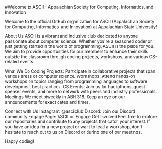 #Welcome to ASCII - Appalachian Society for Computing, Informatics, and Innovation

Welcome to the official GitHub organization for ASCII (Appalachian Society for Computing, Informatics, and Innovation) at Appalachian State University!

About Us
ASCII is a vibrant and inclusive club dedicated to anyone passionate about computer science. Whether you're a seasoned coder or just getting started in the world of programming, ASCII is the place for you. We aim to provide opportunities for our members to enhance their skills outside the classroom through coding projects, workshops, and various CS-related events.

What We Do
Coding Projects: Participate in collaborative projects that span various areas of computer science.
Workshops: Attend hands-on workshops on topics ranging from programming languages to software development best practices.
CS Events: Join us for hackathons, guest speaker events, and more to network with peers and industry professionals.
Meetings
We meet biweekly in ABH 318. Keep an eye on our announcements for exact dates and times.

Connect with Us
Instagram: @asciiclub
Discord: Join our Discord community
Engage Page: ASCII on Engage
Get Involved
Feel free to explore our repositories and contribute to any projects that catch your interest. If you have an idea for a new project or want to lead a workshop, don't hesitate to reach out to us on Discord or during one of our meetings.

Happy coding!
